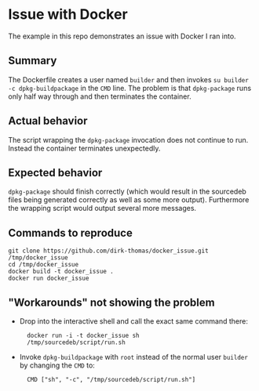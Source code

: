 Issue with Docker
=================

The example in this repo demonstrates an issue with Docker I ran into.

Summary
-------

The Dockerfile creates a user named `builder` and then invokes `su builder -c dpkg-buildpackage` in the `CMD` line.
The problem is that `dpkg-package` runs only half way through and then terminates the container.

Actual behavior
---------------

The script wrapping the `dpkg-package` invocation does not continue to run.
Instead the container terminates unexpectedly.


Expected behavior
-----------------

`dpkg-package` should finish correctly (which would result in the sourcedeb files being generated correctly as well as some more output).
Furthermore the wrapping script would output several more messages.

Commands to reproduce
---------------------

    git clone https://github.com/dirk-thomas/docker_issue.git /tmp/docker_issue
    cd /tmp/docker_issue
    docker build -t docker_issue .
    docker run docker_issue

"Workarounds" not showing the problem
-------------------------------------

* Drop into the interactive shell and call the exact same command there:

        docker run -i -t docker_issue sh
        /tmp/sourcedeb/script/run.sh

* Invoke `dpkg-buildpackage` with `root` instead of the normal user `builder` by changing the `CMD` to:

        CMD ["sh", "-c", "/tmp/sourcedeb/script/run.sh"]
